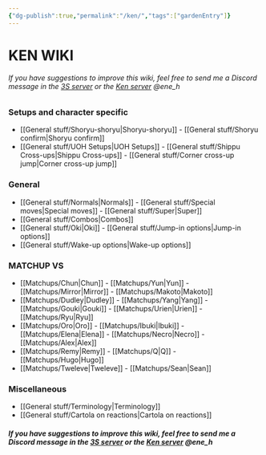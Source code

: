 ```yaml
---
{"dg-publish":true,"permalink":"/ken/","tags":["gardenEntry"]}
---
```


# KEN WIKI
###### *If you have suggestions to improve this wiki, feel free to send me a Discord message in the [3S server](https://discord.com/invite/8hWg5GF) or the [Ken server](https://discord.gg/s5Kfy3e2sU) @ene_h*
### Setups and character specific
- [[General stuff/Shoryu-shoryu\|Shoryu-shoryu]] - [[General stuff/Shoryu confirm\|Shoryu confirm]]
- [[General stuff/UOH Setups\|UOH Setups]] - [[General stuff/Shippu Cross-ups\|Shippu Cross-ups]] - [[General stuff/Corner cross-up jump\|Corner cross-up jump]]
### General
- [[General stuff/Normals\|Normals]] - [[General stuff/Special moves\|Special moves]] - [[General stuff/Super\|Super]]
- [[General stuff/Combos\|Combos]]
- [[General stuff/Oki\|Oki]] - [[General stuff/Jump-in options\|Jump-in options]]
- [[General stuff/Wake-up options\|Wake-up options]]
### MATCHUP VS
- [[Matchups/Chun\|Chun]] - [[Matchups/Yun\|Yun]] - [[Matchups/Mirror\|Mirror]] - [[Matchups/Makoto\|Makoto]] 
- [[Matchups/Dudley\|Dudley]] - [[Matchups/Yang\|Yang]] - [[Matchups/Gouki\|Gouki]] - [[Matchups/Urien\|Urien]] - [[Matchups/Ryu\|Ryu]] 
- [[Matchups/Oro\|Oro]] - [[Matchups/Ibuki\|Ibuki]] - [[Matchups/Elena\|Elena]] - [[Matchups/Necro\|Necro]] - [[Matchups/Alex\|Alex]] 
- [[Matchups/Remy\|Remy]] - [[Matchups/Q\|Q]] - [[Matchups/Hugo\|Hugo]] 
- [[Matchups/Tweleve\|Tweleve]] - [[Matchups/Sean\|Sean]] 
### Miscellaneous
- [[General stuff/Terminology\|Terminology]]
- [[General stuff/Cartola on reactions\|Cartola on reactions]]

##### *If you have suggestions to improve this wiki, feel free to send me a Discord message in the [3S server](https://discord.com/invite/8hWg5GF) or the [Ken server](https://discord.gg/s5Kfy3e2sU) @ene_h*